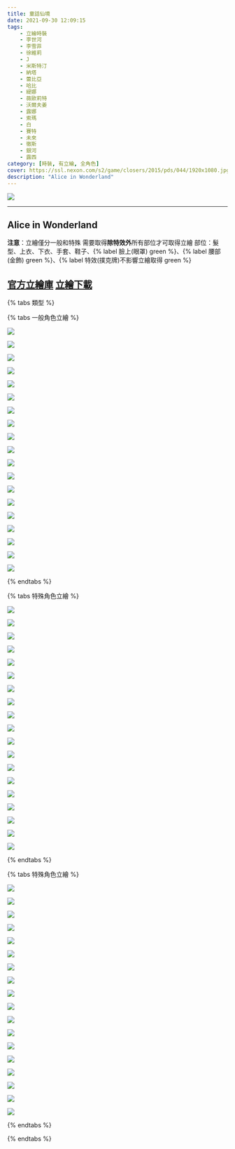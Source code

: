 ```yaml
---
title: 童話仙境
date: 2021-09-30 12:09:15
tags:
    - 立繪時裝
    - 李世河
    - 李雪菲
    - 徐維莉
    - J
    - 米斯特汀
    - 納塔
    - 蕾比亞
    - 哈比
    - 緹娜
    - 薇歐莉特
    - 沃爾夫姜
    - 露娜
    - 索瑪
    - 白
    - 賽特
    - 未來
    - 徹斯
    - 銀河
    - 露西
category: [時裝, 有立繪, 全角色]
cover: https://ssl.nexon.com/s2/game/closers/2015/pds/044/1920x1080.jpg
description: "Alice in Wonderland"
---
```


![](https://ssl.nexon.com/s2/game/closers/2015/pds/044/1920x1080.jpg)

---
## Alice in Wonderland

**注意**：立繪僅分一般和特殊
需要取得**除特效外**所有部位才可取得立繪
部位：髮型、上衣、下衣、手套、鞋子、{% label 臉上(眼罩) green %}、{% label 腰部(金飾) green %}、{% label 特效(撲克牌)不影響立繪取得 green %}

[官方立繪庫](https://closers.nexon.com/Pds/FanSiteKit)
[立繪下載](https://closers.vod.nexoncdn.co.kr/site/fansitekit/Closers_FansiteKit_InWonderLand_210302_objaqz.zip)
---

{% tabs 類型 %}
<!-- tab 一般立繪-->
{% tabs 一般角色立繪 %}
<!-- tab 李世河(Seha)-->
![](https://i.imgur.com/JlbLwCB.jpg)
<!-- endtab -->
<!-- tab 李雪菲(Seulbi)-->
![](https://i.imgur.com/I54zgNN.jpg)
<!-- endtab -->
<!-- tab 徐維莉(Yuri)-->
![](https://i.imgur.com/dLYAXDI.jpg)
<!-- endtab -->
<!-- tab J-->
![](https://i.imgur.com/wPvcKyJ.jpg)
<!-- endtab -->
<!-- tab 米斯特汀(Tein)-->
![](https://i.imgur.com/8zFCQUV.jpg)
<!-- endtab -->
<!-- tab 納塔(Nata)-->
![](https://i.imgur.com/uiraQP3.jpg)
<!-- endtab -->
<!-- tab 蕾比雅(Levia)-->
![](https://i.imgur.com/Mf5GNjB.jpg)
<!-- endtab -->
<!-- tab 哈比(Harpy)-->
![](https://i.imgur.com/A28RBsN.jpg)
<!-- endtab -->
<!-- tab 緹娜(Tina)-->
![](https://i.imgur.com/0uXTP3H.jpg)
<!-- endtab -->
<!-- tab 薇歐莉特(Violet)-->
![](https://i.imgur.com/Fm9iDzb.jpg)
<!-- endtab -->
<!-- tab 沃爾夫姜(Wolfgang)-->
![](https://i.imgur.com/Ch00GxS.jpg)
<!-- endtab -->
<!-- tab 露娜(Luna)-->
![](https://i.imgur.com/MBOTnuJ.jpg)
<!-- endtab -->
<!-- tab 索瑪(Soma)-->
![](https://i.imgur.com/xMezqKP.jpg)
<!-- endtab -->
<!-- tab 白(Bai)-->
![](https://i.imgur.com/T7z4Jlz.jpg)
<!-- endtab -->
<!-- tab 賽特(Seth)-->
![](https://i.imgur.com/PeWwODC.jpg)
<!-- endtab -->
<!-- tab 未來(Mirae)-->
![](https://i.imgur.com/GDoV0sm.jpg)
<!-- endtab -->
<!-- tab 徹斯(Chulsoo)-->
![](https://i.imgur.com/SwGw5LK.jpg)
<!-- endtab -->
<!-- tab 銀河(Eunha)-->
![](https://i.imgur.com/g29bt9B.jpg)
<!-- endtab -->
<!-- tab 露西(Lucy)-->
![](https://i.imgur.com/SAoSm7F.jpg)
<!-- endtab -->
{% endtabs %}
<!-- endtab -->

<!-- tab 特殊立繪-->
{% tabs 特殊角色立繪 %}
<!-- tab 李世河(Seha)-->
![](https://i.imgur.com/6wATbAu.jpg)
<!-- endtab -->
<!-- tab 李雪菲(Seulbi)-->
![](https://i.imgur.com/yeEPBPj.jpg)
<!-- endtab -->
<!-- tab 徐維莉(Yuri)-->
![](https://i.imgur.com/cCy9HPR.jpg)
<!-- endtab -->
<!-- tab J-->
![](https://i.imgur.com/OZa1QUy.jpg)
<!-- endtab -->
<!-- tab 米斯特汀(Tein)-->
![](https://i.imgur.com/NOseOHw.jpg)
<!-- endtab -->
<!-- tab 納塔(Nata)-->
![](https://i.imgur.com/gs0UKla.jpg)
<!-- endtab -->
<!-- tab 蕾比雅(Levia)-->
![](https://i.imgur.com/H4O1BYc.jpg)
<!-- endtab -->
<!-- tab 哈比(Harpy)-->
![](https://i.imgur.com/ZZuSQwb.jpg)
<!-- endtab -->
<!-- tab 緹娜(Tina)-->
![](https://i.imgur.com/XUheAGw.jpg)
<!-- endtab -->
<!-- tab 薇歐莉特(Violet)-->
![](https://i.imgur.com/X5ulbvs.jpg)
<!-- endtab -->
<!-- tab 沃爾夫姜(Wolfgang)-->
![](https://i.imgur.com/AXuBzID.jpg)
<!-- endtab -->
<!-- tab 露娜(Luna)-->
![](https://i.imgur.com/XiFLTtS.jpg)
<!-- endtab -->
<!-- tab 索瑪(Soma)-->
![](https://i.imgur.com/2vpGejd.jpg)
<!-- endtab -->
<!-- tab 白(Bai)-->
![](https://i.imgur.com/C3fAOlD.jpg)
<!-- endtab -->
<!-- tab 賽特(Seth)-->
![](https://i.imgur.com/FaRAp9X.jpg)
<!-- endtab -->
<!-- tab 未來(Mirae)-->
![](https://i.imgur.com/EoiZklp.jpg)
<!-- endtab -->
<!-- tab 徹斯(Chulsoo)-->
![](https://i.imgur.com/cuzFJRL.jpg)
<!-- endtab -->
<!-- tab 銀河(Eunha)-->
![](https://i.imgur.com/TMKfLJj.jpg)
<!-- endtab -->
<!-- tab 露西(Lucy)-->
![](https://i.imgur.com/RILubKe.jpg)
<!-- endtab -->
{% endtabs %}
<!-- endtab -->

<!-- tab 模組圖-->
{% tabs 特殊角色立繪 %}
<!-- tab 李世河(Seha)-->
![](https://i.imgur.com/BRPsOEF.png)
<!-- endtab -->
<!-- tab 李雪菲(Seulbi)-->
![](https://i.imgur.com/RNGLVIB.png)
<!-- endtab -->
<!-- tab 徐維莉(Yuri)-->
![](https://i.imgur.com/jv1ZxWS.png)
<!-- endtab -->
<!-- tab J-->
![](https://i.imgur.com/zL8zyIj.png)
<!-- endtab -->
<!-- tab 米斯特汀(Tein)-->
![](https://i.imgur.com/XotbxJR.png)
<!-- endtab -->
<!-- tab 納塔(Nata)-->
![](https://i.imgur.com/47FRI79.png)
<!-- endtab -->
<!-- tab 蕾比雅(Levia)-->
![](https://i.imgur.com/iAjIKyw.png)
<!-- endtab -->
<!-- tab 哈比(Harpy)-->
![](https://i.imgur.com/AmHEPjp.png)
<!-- endtab -->
<!-- tab 緹娜(Tina)-->
![](https://i.imgur.com/IZi1Pm7.png)
<!-- endtab -->
<!-- tab 薇歐莉特(Violet)-->
![](https://i.imgur.com/ogrILUn.png)
<!-- endtab -->
<!-- tab 沃爾夫姜(Wolfgang)-->
![](https://i.imgur.com/tuhmv6q.png)
<!-- endtab -->
<!-- tab 露娜(Luna)-->
![](https://i.imgur.com/oOYX4yb.png)
<!-- endtab -->
<!-- tab 索瑪(Soma)-->
![](https://i.imgur.com/2GCQ6Ct.png)
<!-- endtab -->
<!-- tab 白(Bai)-->
![](https://i.imgur.com/Cdd83YD.png)
<!-- endtab -->
<!-- tab 賽特(Seth)-->
![](https://i.imgur.com/ucEERS9.png)
<!-- endtab -->
<!-- tab 未來(Mirae)-->
![](https://i.imgur.com/jwGMNPD.png)
<!-- endtab -->
<!-- tab 徹斯(Chulsoo)-->
![](https://i.imgur.com/oAMNh81.png)
<!-- endtab -->
<!-- tab 銀河(Eunha)-->
![](https://i.imgur.com/Hx2LVD3.png)
<!-- endtab -->
<!-- tab 露西(Lucy)(尚無)-->

<!-- endtab -->
{% endtabs %}
<!-- endtab -->
{% endtabs %}
